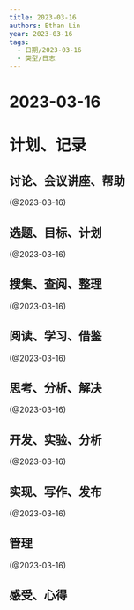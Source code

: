 ```yaml
---
title: 2023-03-16
authors: Ethan Lin
year: 2023-03-16 
tags:
  - 日期/2023-03-16 
  - 类型/日志 
---
```



# 2023-03-16






# 计划、记录

## 讨论、会议讲座、帮助

(@2023-03-16)



## 选题、目标、计划

(@2023-03-16)



## 搜集、查阅、整理

(@2023-03-16)



## 阅读、学习、借鉴

(@2023-03-16)



## 思考、分析、解决

(@2023-03-16)



## 开发、实验、分析

(@2023-03-16)



## 实现、写作、发布

(@2023-03-16)





## 管理

(@2023-03-16)



## 感受、心得



